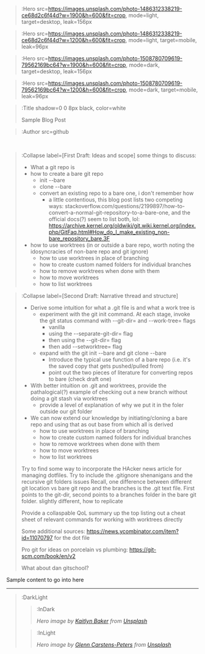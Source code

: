 > :Hero src=https://images.unsplash.com/photo-1486312338219-ce68d2c6f44d?w=1900&h=600&fit=crop,
>       mode=light,
>       target=desktop,
>       leak=156px

> :Hero src=https://images.unsplash.com/photo-1486312338219-ce68d2c6f44d?w=1200&h=600&fit=crop,
>       mode=light,
>       target=mobile,
>       leak=96px

> :Hero src=https://images.unsplash.com/photo-1508780709619-79562169bc64?w=1900&h=600&fit=crop,
>       mode=dark,
>       target=desktop,
>       leak=156px

> :Hero src=https://images.unsplash.com/photo-1508780709619-79562169bc64?w=1200&h=600&fit=crop,
>       mode=dark,
>       target=mobile,
>       leak=96px

> :Title shadow=0 0 8px black, color=white
>
> Sample Blog Post

> :Author src=github

<br>


> :Collapse label=[First Draft: Ideas and scope]
> some things to discuss:
> - What a git repo is 
> - how to create a bare git repo
>     - init --bare
>     - clone --bare
>     - convert an existing repo to a bare one, i don't remember how
>         - a little contentious, this blog post lists two competing ways: stackoverflow.com/questions/2199897/how-to-convert-a-normal-git-repository-to-a-bare-one, and the official docs(?) seem to list both, lol: https://archive.kernel.org/oldwiki/git.wiki.kernel.org/index.php/GitFaq.html#How_do_I_make_existing_non-bare_repository_bare.3F
> - how to use worktrees (in or outside a bare repo, worth noting the idosyncracies of non-bare repo and git ignore)
>     - how to use worktrees in place of branching
>     - how to create custom named folders for individual branches
>     - how to remove worktrees when done with them
>     - how to move worktrees
>     - how to list worktrees

> :Collapse label=[Second Draft: Narrative thread and structure]
> - Derive some intuition for what a .git file is and what a work tree is
>     - experiment with the git init command. At each stage, invoke the git status command with --git-dir= and --work-tree= flags
>         - vanilla
>         - using the --separate-git-dir= flag
>         - then using the --git-dir= flag
>         - then add --setworktree= flag
>     - expand with the git init --bare and git clone --bare
>         - Introduce the typical use function of a bare repo (i.e. it's the saved copy that gets pushed/pulled from)
>         - point out the two pieces of literature for converting repos to bare (check draft one)
> - With better intuition on .git and worktrees, provide the pathalogical(?) example of checking out a new branch without doing a git stash via worktrees
>     - provide a level of explanation of why we put it in the foler outside our git folder
> - We can now extend our knowledge by initiating/cloning a bare repo and using that as out base from which all is derived
>     - how to use worktrees in place of branching
>     - how to create custom named folders for individual branches
>     - how to remove worktrees when done with them
>     - how to move worktrees
>     - how to list worktrees
> 
> Try to find some way to incorporate the HAcker news article for managing dotfiles.
> Try to include the .gitignore shenanigans and the recursive git folders issues
> Recall, one difference between different git location vs bare git repo and the branches is the .git text file. First points to the git-dir, second points to a branches folder in the bare git folder. slightly different, how to replicate
>
> Provide a collaspable QoL summary up the top listing out a cheat sheet of relevant commands for working with worktrees directly
>
> Some additional sources: https://news.ycombinator.com/item?id=11070797 for the dot file
>
> Pro git for ideas on porcelain vs plumbing: https://git-scm.com/book/en/v2
>
> What about dan gitschool?


Sample content to go into here

---

> :DarkLight
> > :InDark
> >
> > _Hero image by [Kaitlyn Baker](https://unsplash.com/@kaitlynbaker) from [Unsplash](https://unsplash.com)_
>
> > :InLight
> >
> > _Hero image by [Glenn Carstens-Peters](https://unsplash.com/@glenncarstenspeters) from [Unsplash](https://unsplash.com)_

